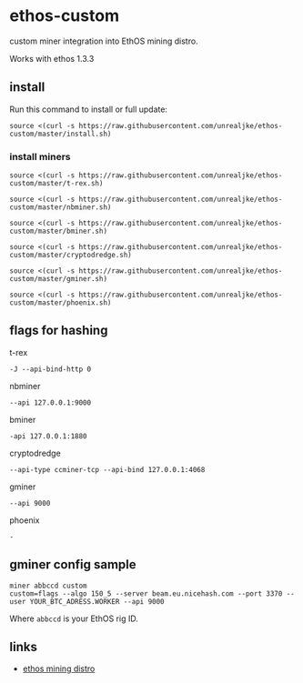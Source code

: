 # ethos-custom
custom miner integration into EthOS mining distro.

Works with ethos 1.3.3

## install

Run this command to install or full update:
```
source <(curl -s https://raw.githubusercontent.com/unrealjke/ethos-custom/master/install.sh)
```
### install miners
```
source <(curl -s https://raw.githubusercontent.com/unrealjke/ethos-custom/master/t-rex.sh)
```
```
source <(curl -s https://raw.githubusercontent.com/unrealjke/ethos-custom/master/nbminer.sh)
```
```
source <(curl -s https://raw.githubusercontent.com/unrealjke/ethos-custom/master/bminer.sh)
```
```
source <(curl -s https://raw.githubusercontent.com/unrealjke/ethos-custom/master/cryptodredge.sh)
```
```
source <(curl -s https://raw.githubusercontent.com/unrealjke/ethos-custom/master/gminer.sh)
```
```
source <(curl -s https://raw.githubusercontent.com/unrealjke/ethos-custom/master/phoenix.sh)
```
## flags for hashing
t-rex
```
-J --api-bind-http 0
```
nbminer
```
--api 127.0.0.1:9000
```
bminer
```
-api 127.0.0.1:1880
```
cryptodredge
```
--api-type ccminer-tcp --api-bind 127.0.0.1:4068
```
gminer
```
--api 9000
```
phoenix
```
-
```

## gminer config sample
```
miner abbccd custom
custom=flags --algo 150_5 --server beam.eu.nicehash.com --port 3370 --user YOUR_BTC_ADRESS.WORKER --api 9000
```
Where ```abbccd``` is your EthOS rig ID.

## links

 * [ethos mining distro](http://ethosdistro.com)

